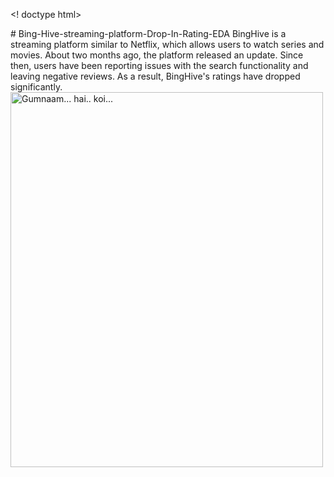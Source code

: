<! doctype html>
<html>
<head>
<title> UtsavPataihe </title>
</head>
<body>
# Bing-Hive-streaming-platform-Drop-In-Rating-EDA
BingHive is a streaming platform similar to Netflix, which allows users to watch series and movies.
About two months ago, the platform released an update. Since then, users have been reporting issues with the search functionality and leaving negative reviews.
As a result, BingHive's ratings have dropped significantly.
  
<img src="Screenshot (35).png" alt="Gumnaam... hai.. koi..." height="600" width="500">

</body>
</html>
